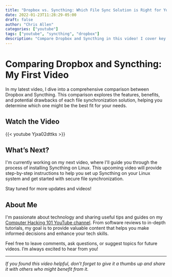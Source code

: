 ```yaml
---
title: "Dropbox vs. Syncthing: Which File Sync Solution is Right for You?"
date: 2022-01-23T11:28:29-05:00
draft: false
author: "Chris Allen"
categories: ["youtube"]
tags: ["youtube", "syncthing", "dropbox"]
description: "Compare Dropbox and Syncthing in this video! I cover key features and differences to help you choose the best file sync solution for your needs. Stay tuned for my Syncthing Linux guide!"
---
```


# Comparing Dropbox and Syncthing: My First Video

In my latest video, I dive into a comprehensive comparison between Dropbox and Syncthing. This comparison explores the features, benefits, and potential drawbacks of each file synchronization solution, helping you determine which one might be the best fit for your needs.

## Watch the Video

{{< youtube Yjxa02dttks >}}

## What’s Next?

I'm currently working on my next video, where I'll guide you through the process of installing Syncthing on Linux. This upcoming video will provide step-by-step instructions to help you set up Syncthing on your Linux system and get started with secure file synchronization.

Stay tuned for more updates and videos!


## About Me

I'm passionate about technology and sharing useful tips and guides on my [Computer Hacking 101 YouTube channel](https://www.youtube.com/channel/UCXXXXXXXXX). From software reviews to in-depth tutorials, my goal is to provide valuable content that helps you make informed decisions and enhance your tech skills.

Feel free to leave comments, ask questions, or suggest topics for future videos. I’m always excited to hear from you!

---

*If you found this video helpful, don’t forget to give it a thumbs up and share it with others who might benefit from it.*
